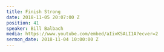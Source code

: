 ```yaml
---
title: Finish Strong
date: 2018-11-05 20:07:00 Z
position: 41
speaker: Bill Balbach
media: https://www.youtube.com/embed/aIivK5ALI1A?ecver=2
sermon_date: 2018-11-04 10:00:00 Z
---
```


